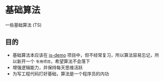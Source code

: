# 基础算法

一些基础算法 (TS)

## 目的

- 基础算法本应该在 [js-demo](https://github.com/ginlink/js-demo) 项目中，但不经常复习，所以算法容易忘记，所以新开一个 `专用项目`，希望算法不会落下
- 增强逻辑能力，并保持每天思维活跃
- 为写工程代码打好基础，算法是一个程序员的内功

